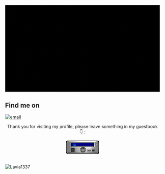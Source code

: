 <div align="center">
  <img src="https://github.com/Lavia1337/Lavia1337/blob/main/welcome.gif" alt="Welcome">

  <!--## Github Stats
  ![Lavia1337's GitHub stats](https://github-readme-stats.vercel.app/api?username=Lavia1337&show_icons=true&theme=dark)

  <p><img src="https://github-readme-stats.vercel.app/api/top-langs?username=Lavia1337&show_icons=true&locale=en&layout=compact&theme=dark" alt="Lavia1337" /></p>
  -->
  <br>
</div>

## Find me on
<p>
  <a href="mailto:laviasusanto@gmail.com"><img src="https://img.icons8.com/color/96/000000/gmail.png" alt="email"/></a>

<br>
<div align="center">
<p>Thank you for visiting my profile, please leave something in my guestbook 👇 :</p>
 <a href="https://github.com/Lavia1337/Lavia1337/issues/3#issuecomment-new"><img src="https://github.com/Lavia1337/Lavia1337/blob/main/GUEST_BOOK_GIF.gif" alt="Guest book"></a>
</div>

<br>
<p align="left"> <img src="https://komarev.com/ghpvc/?username=Lavia1337&label=Profile%20views&color=0e75b6&style=flat" alt="Lavia1337" /> </p>
